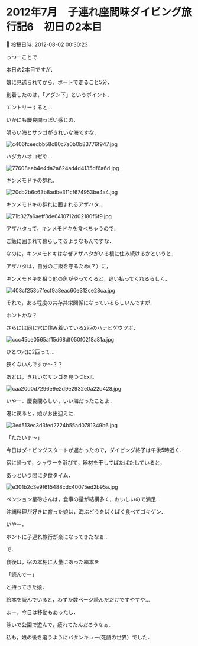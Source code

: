 # 2012年7月　子連れ座間味ダイビング旅行記6　初日の2本目

📅 投稿日時: 2012-08-02 00:30:23

っつーことで．


本日の2本目ですが．


娘に見送られてから，ボートで走ること5分．


到着したのは，「アダン下」というポイント．





エントリーすると…


いかにも慶良間っぽい感じの，


明るい海とサンゴがきれいな海ですな．




![c406fceedbb58c80c7a0b0b83776f947.jpg](images/c406fceedbb58c80c7a0b0b83776f947.jpg)







ハダカハオコゼや…




![77608eab4e4da2a624ad4d4135df6a6d.jpg](images/77608eab4e4da2a624ad4d4135df6a6d.jpg)







キンメモドキの群れ．




![20cb2b6c63b8adbe311cf674953be4a4.jpg](images/20cb2b6c63b8adbe311cf674953be4a4.jpg)







キンメモドキの群れに囲まれるアザハタ…




![71b327a6aeff3de6410712d02180f6f9.jpg](images/71b327a6aeff3de6410712d02180f6f9.jpg)




アザハタって，キンメモドキを食べちゃうので．


ご飯に囲まれて暮らしてるようなもんですな．





なのに，キンメモドキはなぜアザハタがいる根に住み続けるかというと．


アザハタは，自分のご飯を守るため(？）に，


キンメモドキを狙う他の魚がやってくると，追い払ってくれるらしく．




![408cf253c7fecf9a8eac60e312ce28ca.jpg](images/408cf253c7fecf9a8eac60e312ce28ca.jpg)




それで，ある程度の共存共栄関係になっているらしいんですが．


ホントかな？





さらには同じ穴に住み着いている2匹のハナヒゲウツボ．




![ccc45ce0565af15d68df050f0218a81a.jpg](images/ccc45ce0565af15d68df050f0218a81a.jpg)




ひとつ穴に2匹って…


狭くないんですか～？？





あとは，きれいなサンゴを見つつExit.




![caa20d0d7296e9e2d9e2932e0a22b428.jpg](images/caa20d0d7296e9e2d9e2932e0a22b428.jpg)




いやー．慶良間らしい，いい海だったことよ．





港に戻ると，娘がお出迎えに．




![3ed513ec3d3fed2724b55ad0781349b6.jpg](images/3ed513ec3d3fed2724b55ad0781349b6.jpg)




「ただいま～」





今日はダイビングスタートが遅かったので，ダイビング終了は午後5時近く．


宿に帰って，シャワーを浴びて，器材を干してばたばたしていると，


あっという間に夕食タイム．




![e301b2c3e9f615488cdc40075ed2b95a.jpg](images/e301b2c3e9f615488cdc40075ed2b95a.jpg)




ペンション星砂さんは，食事の量が結構多く，おいしいので満足…





沖縄料理が好きに育った娘は，海ぶどうをぱくぱく食べてゴキゲン．


いやー．


ホントに子連れ旅行が楽になってきたなぁ…





で．


食後は，宿の本棚に大量にあった絵本を


「読んでー」


と持ってきた娘．


絵本を読んでいると，わずか数ページ読んだだけですやすや…





まー，今日は移動もあったし．


泳いで公園で遊んで，疲れてたんだろうなぁ．





私も，娘の後を追うようにバタンキュー(死語の世界）でした．
